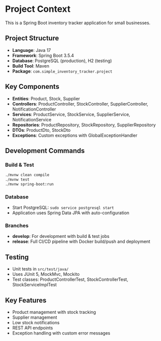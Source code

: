 # Project Context

This is a Spring Boot inventory tracker application for small businesses. 

## Project Structure
- **Language**: Java 17
- **Framework**: Spring Boot 3.5.4
- **Database**: PostgreSQL (production), H2 (testing)
- **Build Tool**: Maven
- **Package**: `com.simple_inventory_tracker.project`

## Key Components
- **Entities**: Product, Stock, Supplier
- **Controllers**: ProductController, StockController, SupplierController, NotificationController
- **Services**: ProductService, StockService, SupplierService, NotificationService
- **Repositories**: ProductRepository, StockRepository, SupplierRepository
- **DTOs**: ProductDto, StockDto
- **Exceptions**: Custom exceptions with GlobalExceptionHandler

## Development Commands

### Build & Test
```bash
./mvnw clean compile
./mvnw test
./mvnw spring-boot:run
```

### Database
- Start PostgreSQL: `sudo service postgresql start`
- Application uses Spring Data JPA with auto-configuration

### Branches
- **develop**: For development with build & test jobs
- **release**: Full CI/CD pipeline with Docker build/push and deployment

## Testing
- Unit tests in `src/test/java/`
- Uses JUnit 5, MockMvc, Mockito
- Test classes: ProductControllerTest, StockControllerTest, StockServiceImplTest

## Key Features
- Product management with stock tracking
- Supplier management
- Low stock notifications
- REST API endpoints
- Exception handling with custom error messages